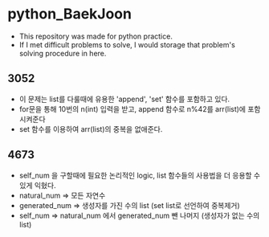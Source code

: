 # python_BaekJoon
  - This repository was made for python practice.
  - If I met difficult problems to solve, I would storage that problem's solving procedure in here.

## 3052
  - 이 문제는 list를 다룰때에 유용한 'append', 'set' 함수를 포함하고 있다.
  - for문을 통해 10번의 n(int) 입력을 받고, append 함수로 n%42를 arr(list)에 포함시켜준다
  - set 함수를 이용하여 arr(list)의 중복을 없애준다.

## 4673
  - self_num 을 구할때에 필요한 논리적인 logic, list 함수들의 사용법을 더 응용할 수 있게 익혔다.
  - natural_num => 모든 자연수
  - generated_num => 생성자를 가진 수의 list (set list로 선언하여 중복제거)
  - self_num => natural_num 에서 generated_num 뺀 나머지 (생성자가 없는 수의 list)
